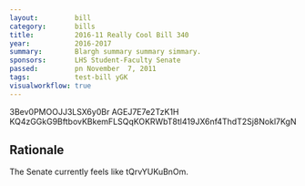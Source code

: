 ```yaml
---
layout:         bill
category:       bills
title:          2016-11 Really Cool Bill 340
year:           2016-2017
summary:        Blargh summary summary simmary.
sponsors:       LHS Student-Faculty Senate
passed:         pn November  7, 2011
tags:           test-bill yGK
visualworkflow: true
---
```



3Bev0PMOOJJ3LSX6y0Br AGEJ7E7e2TzK1H KQ4zGGkG9BftbovKBkemFLSQqKOKRWbT8tl419JX6nf4ThdT2Sj8Nokl7KgN 




Rationale
---------
The Senate currently feels like tQrvYUKuBnOm.
